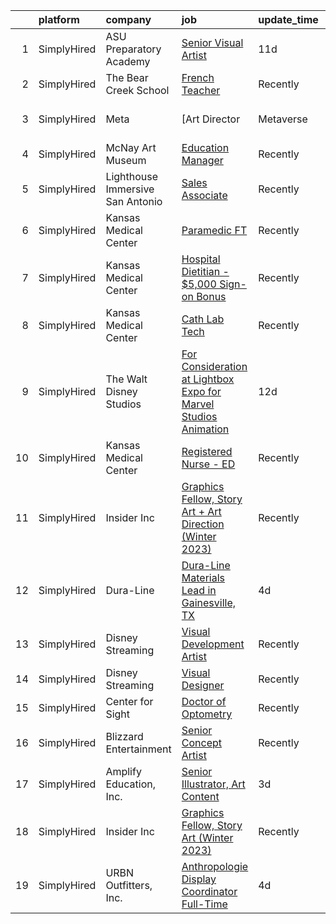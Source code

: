 

|    | platform    | company                          | job                                                                                                                                                                    | update_time   | location                     |
|---:|:------------|:---------------------------------|:-----------------------------------------------------------------------------------------------------------------------------------------------------------------------|:--------------|:-----------------------------|
|  1 | SimplyHired | ASU Preparatory Academy          | [Senior Visual Artist](https://www.simplyhired.com/job/Yef0sZgu1bquTvGIZ0PJZNO3wITvHZ99WRJxl4tm9o-Zdj3B_zsRlA?q=visual+art)                                            | 11d           | Tempe, AZ                    |
|  2 | SimplyHired | The Bear Creek School            | [French Teacher](https://www.simplyhired.com/job/1FVsk_1OkgeeiGR4AzE1xXWwwp71hATwGwR6VfRRMEuwrI4rAIPlmQ?q=visual+art)                                                  | Recently      | Redmond, WA                  |
|  3 | SimplyHired | Meta                             | [Art Director | Metaverse | Brand & Marketing](https://www.simplyhired.com/job/4YeEUpompmwzwNQwNML4HNlVW1vv9iOyqtSx6gOzHinFVhETcLy7cQ?q=visual+art)                    | Recently      | Seattle, WA                  |
|  4 | SimplyHired | McNay Art Museum                 | [Education Manager](https://www.simplyhired.com/job/MzYOMLvQjq0iPxlx9aAqgMzEbtHorVqPXIpgOdNCkWGSSyRFqxRZOw?q=visual+art)                                               | Recently      | San Antonio, TX              |
|  5 | SimplyHired | Lighthouse Immersive San Antonio | [Sales Associate](https://www.simplyhired.com/job/s6pa1DTeN3Msqy_QK2DSYfM3akti-YQhOOvExjD_2belMS6Bb1jj2A?q=visual+art)                                                 | Recently      | San Antonio, TX              |
|  6 | SimplyHired | Kansas Medical Center            | [Paramedic FT](https://www.simplyhired.com/job/bvK1GRCRhfPRuRlCOWH5oW24JmJxgNNcAxnsyXFwJI6Zx76MK7NIww?q=visual+art)                                                    | Recently      | Andover, KS                  |
|  7 | SimplyHired | Kansas Medical Center            | [Hospital Dietitian - $5,000 Sign-on Bonus](https://www.simplyhired.com/job/aVGGWAeHqAdO4LwvQYMKAGvBYm42VFuIxyWE8MBDXfYW-s7rb-3sFw?q=visual+art)                       | Recently      | Andover, KS                  |
|  8 | SimplyHired | Kansas Medical Center            | [Cath Lab Tech](https://www.simplyhired.com/job/mjq_8GEv8nNc64b0K6ePPa4ahh_2QKFxTjc6m_1Soz68pgIDQx768g?q=visual+art)                                                   | Recently      | Andover, KS                  |
|  9 | SimplyHired | The Walt Disney Studios          | [For Consideration at Lightbox Expo for Marvel Studios Animation](https://www.simplyhired.com/job/B9ebfXadvf1FD137VjFgSO784mprz8ydPanvxiZsZLLEe4TiFX0gFg?q=visual+art) | 12d           | Burbank, CA                  |
| 10 | SimplyHired | Kansas Medical Center            | [Registered Nurse - ED](https://www.simplyhired.com/job/MhIo6ZT9x8qAoDFla82dPrF5cDZsjmL1QIp2G8U-chpMlHqma-wumQ?q=visual+art)                                           | Recently      | Andover, KS                  |
| 11 | SimplyHired | Insider Inc                      | [Graphics Fellow, Story Art + Art Direction (Winter 2023)](https://www.simplyhired.com/job/ljr4bQphqZeiY6L4gk9CxKgqFKoVoGkzcLnLDz832PQiMfFc4vIzAw?q=visual+art)        | Recently      | New York, NY                 |
| 12 | SimplyHired | Dura-Line                        | [Dura-Line Materials Lead in Gainesville, TX](https://www.simplyhired.com/job/f4W-45jlvo7nJoMt2yHvzBSoLK1xwSDM1PEhUdkmXGfeEvjSAnX4CA?q=visual+art)                     | 4d            | Gainesville, TX              |
| 13 | SimplyHired | Disney Streaming                 | [Visual Development Artist](https://www.simplyhired.com/job/Ew5oePrC3L48r2anK67es6qmC-OOVvS5pZmsVDFF4DFoj3n_hMpfog?q=visual+art)                                       | Recently      | Glendale, CA                 |
| 14 | SimplyHired | Disney Streaming                 | [Visual Designer](https://www.simplyhired.com/job/N_wD2j7p-v0daa0RuvL4aNThAZMvTqrUI2uny1KUeiNwfDwKuEbIGA?q=visual+art)                                                 | Recently      | New York, NY                 |
| 15 | SimplyHired | Center for Sight                 | [Doctor of Optometry](https://www.simplyhired.com/job/Dc4EkkMiJZD22CbyZllvxveSAZ7hEH4ZJ0k_nw49ya2w-YWxr34alA?q=visual+art)                                             | Recently      | Fall River, MA               |
| 16 | SimplyHired | Blizzard Entertainment           | [Senior Concept Artist](https://www.simplyhired.com/job/EnmAkYMlM8tZN87Nq7SnG_HR1YMjItvhsL3maXgBt9U4dwl1MmgbjQ?q=visual+art)                                           | Recently      | Irvine, CA                   |
| 17 | SimplyHired | Amplify Education, Inc.          | [Senior Illustrator, Art Content](https://www.simplyhired.com/job/VoJ7mOPjb9sueRDcqZ4-QE-TR0LY8QXNabZPpafiFVhPqXwxditvAw?q=visual+art)                                 | 3d            | Remote                       |
| 18 | SimplyHired | Insider Inc                      | [Graphics Fellow, Story Art (Winter 2023)](https://www.simplyhired.com/job/Z8Nxxa7xyDnCRh91szMIBfSb5HIg91t4vrLoNsWfiJu_iursvPPt5A?q=visual+art)                        | Recently      | New York, NY                 |
| 19 | SimplyHired | URBN Outfitters, Inc.            | [Anthropologie Display Coordinator Full-Time](https://www.simplyhired.com/job/nWuXLL2PM5xPF3lt2kgVj3o4Zw6S57AywH9WjFjF9zmpyCDjrkbQrw?q=visual+art)                     | 4d            | San Antonio, TX +4 locations |